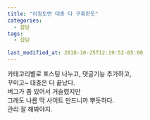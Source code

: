 ```yaml
---
title: "이정도면 대충 다 구축한듯"
categories:
  - 잡담
tags:
  - 잡담

last_modified_at: 2018-10-25T12:19:52-05:00
---
```



카테고리별로 포스팅 나누고, 댓글기능 추가하고, <br>
꾸미고~ 대충은 다 끝났다. <br>
버그가 좀 있어서 거슬렸지만 <br>
그래도 나름 딱 사이트 만드니까 뿌듯하다. <br>
관리 잘 해봐야지. 
